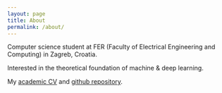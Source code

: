 ```yaml
---
layout: page
title: About
permalink: /about/
---
```


Computer science student at FER (Faculty of Electrical Engineering and Computing) in Zagreb, Croatia.

Interested in the theoretical foundation of machine & deep learning.

My [academic CV](/assets/CV_Bruno_Gavranovic.pdf) and [github repository](https://github.com/bgavran).
